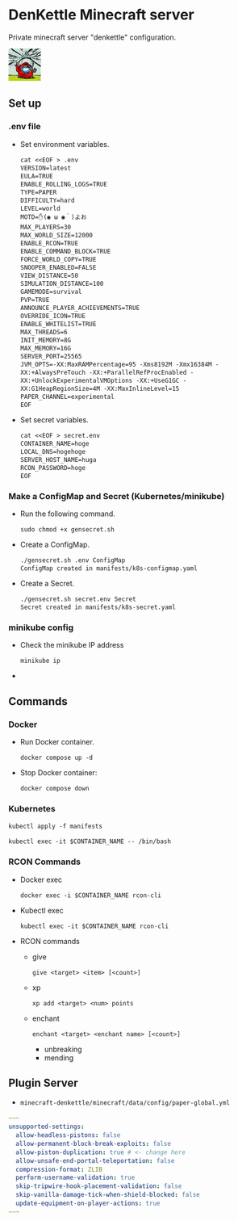 # DenKettle Minecraft server

Private minecraft server "denkettle" configuration.

![icon](image/server-icon.png)

## Set up

### .env file

- Set environment variables.

  ```shell
  cat <<EOF > .env
  VERSION=latest
  EULA=TRUE
  ENABLE_ROLLING_LOGS=TRUE
  TYPE=PAPER
  DIFFICULTY=hard
  LEVEL=world
  MOTD=✋(◉ ω ◉｀)よお
  MAX_PLAYERS=30
  MAX_WORLD_SIZE=12000
  ENABLE_RCON=TRUE
  ENABLE_COMMAND_BLOCK=TRUE
  FORCE_WORLD_COPY=TRUE
  SNOOPER_ENABLED=FALSE
  VIEW_DISTANCE=50
  SIMULATION_DISTANCE=100
  GAMEMODE=survival
  PVP=TRUE
  ANNOUNCE_PLAYER_ACHIEVEMENTS=TRUE
  OVERRIDE_ICON=TRUE
  ENABLE_WHITELIST=TRUE
  MAX_THREADS=6
  INIT_MEMORY=8G
  MAX_MEMORY=16G
  SERVER_PORT=25565
  JVM_OPTS=-XX:MaxRAMPercentage=95 -Xms8192M -Xmx16384M -XX:+AlwaysPreTouch -XX:+ParallelRefProcEnabled -XX:+UnlockExperimentalVMOptions -XX:+UseG1GC -XX:G1HeapRegionSize=4M -XX:MaxInlineLevel=15
  PAPER_CHANNEL=experimental
  EOF
  ```

- Set secret variables.

  ```shell
  cat <<EOF > secret.env
  CONTAINER_NAME=hoge
  LOCAL_DNS=hogehoge
  SERVER_HOST_NAME=huga
  RCON_PASSWORD=hoge
  EOF
  ```

### Make a ConfigMap and Secret (Kubernetes/minikube)

- Run the following command.

  ```shell
  sudo chmod +x gensecret.sh
  ```

- Create a ConfigMap.

  ```shell
  ./gensecret.sh .env ConfigMap
  ConfigMap created in manifests/k8s-configmap.yaml
  ```

- Create a Secret.

  ```shell
  ./gensecret.sh secret.env Secret
  Secret created in manifests/k8s-secret.yaml
  ```

### minikube config

- Check the minikube IP address

  ```shell
  minikube ip
  ```

- 

## Commands

### Docker

- Run Docker container.

  ```shell
  docker compose up -d
  ```

- Stop Docker container:

  ```shell
  docker compose down
  ```

### Kubernetes

  ```shell
  kubectl apply -f manifests
  ```

  ```shell
  kubectl exec -it $CONTAINER_NAME -- /bin/bash
  ```

### RCON Commands

- Docker exec

  ```shell
  docker exec -i $CONTAINER_NAME rcon-cli
  ```

- Kubectl exec

  ```shell
  kubectl exec -it $CONTAINER_NAME rcon-cli
  ```

- RCON commands
  - give

    ```shell
    give <target> <item> [<count>]
    ```
  
  - xp

    ```shell
    xp add <target> <num> points
    ```
  
  - enchant

    ```shell
    enchant <target> <enchant name> [<count>]
    ```

    - unbreaking
    - mending

## Plugin Server

- `minecraft-denkettle/minecraft/data/config/paper-global.yml`

```yaml
~~~
unsupported-settings:
  allow-headless-pistons: false
  allow-permanent-block-break-exploits: false
  allow-piston-duplication: true # <- change here
  allow-unsafe-end-portal-teleportation: false
  compression-format: ZLIB
  perform-username-validation: true
  skip-tripwire-hook-placement-validation: false
  skip-vanilla-damage-tick-when-shield-blocked: false
  update-equipment-on-player-actions: true
~~~
```

